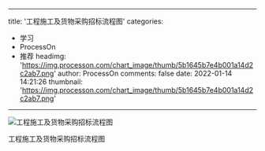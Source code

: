 
---
title: '工程施工及货物采购招标流程图'
categories: 
 - 学习
 - ProcessOn
 - 推荐
headimg: 'https://img.processon.com/chart_image/thumb/5b1645b7e4b001a14d2c2ab7.png'
author: ProcessOn
comments: false
date: 2022-01-14 14:21:26
thumbnail: 'https://img.processon.com/chart_image/thumb/5b1645b7e4b001a14d2c2ab7.png'
---

<div>   
<img class="thumb" alt="工程施工及货物采购招标流程图" src="https://img.processon.com/chart_image/thumb/5b1645b7e4b001a14d2c2ab7.png" referrerpolicy="no-referrer">
<p>工程施工及货物采购招标流程图</p>  
</div>
            